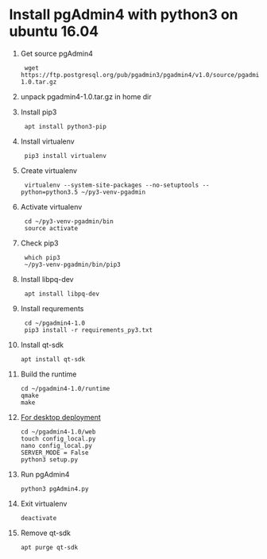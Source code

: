 # Install pgAdmin4 with python3 on ubuntu 16.04

1. Get source pgAdmin4

        wget https://ftp.postgresql.org/pub/pgadmin3/pgadmin4/v1.0/source/pgadmin4-1.0.tar.gz

2. unpack pgadmin4-1.0.tar.gz in home dir

3. Install pip3
    
        apt install python3-pip

4. Install virtualenv
       
        pip3 install virtualenv

5. Create virtualenv
       
        virtualenv --system-site-packages --no-setuptools --python=python3.5 ~/py3-venv-pgadmin

6. Activate virtualenv
       
        cd ~/py3-venv-pgadmin/bin
        source activate

7. Check pip3
       
        which pip3
        ~/py3-venv-pgadmin/bin/pip3

8. Install libpq-dev
       
        apt install libpq-dev

9. Install requrements
       
        cd ~/pgadmin4-1.0
        pip3 install -r requirements_py3.txt

10. Install qt-sdk
       
        apt install qt-sdk

11. Build the runtime
    
        cd ~/pgadmin4-1.0/runtime
        qmake
        make

12. [For desktop deployment](https://www.pgadmin.org/docs4/dev/desktop_deployment.html)
        
        cd ~/pgadmin4-1.0/web
        touch config_local.py
        nano config_local.py
        SERVER_MODE = False
        python3 setup.py

13. Run pgAdmin4
        
        python3 pgAdmin4.py

14. Exit virtualenv
        
        deactivate

15. Remove qt-sdk
        
        apt purge qt-sdk
